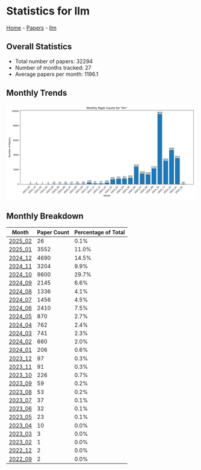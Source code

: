 # Statistics for llm

[Home](https://lixin97.github.io/arXivRadar) - [Papers](https://lixin97.github.io/arXivRadar/papers) - [llm](https://lixin97.github.io/arXivRadar/papers/llm)

## Overall Statistics

- Total number of papers: 32294
- Number of months tracked: 27
- Average papers per month: 1196.1

## Monthly Trends

![Monthly Paper Counts](monthly_stats.png)

## Monthly Breakdown

| Month | Paper Count | Percentage of Total |
| --- | --- | --- |
| [2025_02](./2025_02/papers_1.md) | 26 | 0.1% |
| [2025_01](./2025_01/papers_1.md) | 3552 | 11.0% |
| [2024_12](./2024_12/papers_1.md) | 4690 | 14.5% |
| [2024_11](./2024_11/papers_1.md) | 3204 | 9.9% |
| [2024_10](./2024_10/papers_1.md) | 9600 | 29.7% |
| [2024_09](./2024_09/papers_1.md) | 2145 | 6.6% |
| [2024_08](./2024_08/papers_1.md) | 1336 | 4.1% |
| [2024_07](./2024_07/papers_1.md) | 1456 | 4.5% |
| [2024_06](./2024_06/papers_1.md) | 2410 | 7.5% |
| [2024_05](./2024_05/papers_1.md) | 870 | 2.7% |
| [2024_04](./2024_04/papers_1.md) | 762 | 2.4% |
| [2024_03](./2024_03/papers_1.md) | 741 | 2.3% |
| [2024_02](./2024_02/papers_1.md) | 660 | 2.0% |
| [2024_01](./2024_01/papers_1.md) | 206 | 0.6% |
| [2023_12](./2023_12/papers_1.md) | 97 | 0.3% |
| [2023_11](./2023_11/papers_1.md) | 91 | 0.3% |
| [2023_10](./2023_10/papers_1.md) | 226 | 0.7% |
| [2023_09](./2023_09/papers_1.md) | 59 | 0.2% |
| [2023_08](./2023_08/papers_1.md) | 53 | 0.2% |
| [2023_07](./2023_07/papers_1.md) | 37 | 0.1% |
| [2023_06](./2023_06/papers_1.md) | 32 | 0.1% |
| [2023_05](./2023_05/papers_1.md) | 23 | 0.1% |
| [2023_04](./2023_04/papers_1.md) | 10 | 0.0% |
| [2023_03](./2023_03/papers_1.md) | 3 | 0.0% |
| [2023_02](./2023_02/papers_1.md) | 1 | 0.0% |
| [2022_12](./2022_12/papers_1.md) | 2 | 0.0% |
| [2022_09](./2022_09/papers_1.md) | 2 | 0.0% |
